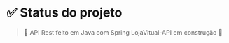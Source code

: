 <h1>✅ Status do projeto</h1>

> :construction: API Rest feito em Java com Spring LojaVitual-API em construção :construction:
